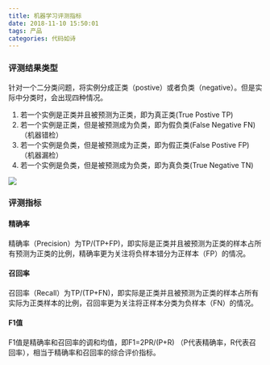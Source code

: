 ```yaml
---
title: 机器学习评测指标
date: 2018-11-10 15:50:01
tags: 产品
categories: 代码如诗
---
```


### 评测结果类型

针对一个二分类问题，将实例分成正类（postive）或者负类（negative）。但是实际中分类时，会出现四种情况。

1. 若一个实例是正类并且被预测为正类，即为真正类(True Postive TP)
2. 若一个实例是正类，但是被预测成为负类，即为假负类(False Negative FN)（机器错检）
3. 若一个实例是负类，但是被预测成为正类，即为假正类(False Postive FP)（机器漏检）
4. 若一个实例是负类，但是被预测成为负类，即为真负类(True Negative TN)

![](https://upload-images.jianshu.io/upload_images/61740-104ff3a712738163.png?imageMogr2/auto-orient/strip%7CimageView2/2/w/1240)

### 评测指标

#### 精确率

精确率（Precision）为TP/(TP+FP)，即实际是正类并且被预测为正类的样本占所有预测为正类的比例，精确率更为关注将负样本错分为正样本（FP）的情况。

#### 召回率

召回率（Recall）为TP/(TP+FN)，即实际是正类并且被预测为正类的样本占所有实际为正类样本的比例，召回率更为关注将正样本分类为负样本（FN）的情况。

#### F1值

F1值是精确率和召回率的调和均值，即F1=2PR/(P+R) （P代表精确率，R代表召回率），相当于精确率和召回率的综合评价指标。